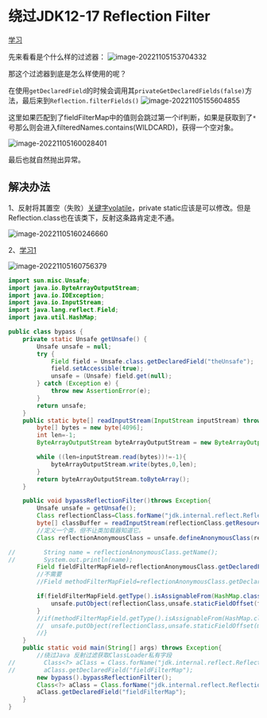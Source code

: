 # 绕过JDK12-17 Reflection Filter

[学习](http://paper.vulsee.com/KCon/2021/%E9%AB%98%E7%BA%A7%E6%94%BB%E9%98%B2%E6%BC%94%E7%BB%83%E4%B8%8B%E7%9A%84Webshell.pdf)

先来看看是个什么样的过滤器：
![image-20221105153704332](https://cdn.jsdelivr.net/gh/zx-creat/myblog@master/img/202211051537415.png)

那这个过滤器到底是怎么样使用的呢？

在使用`getDeclaredField`的时候会调用其`privateGetDeclaredFields(false)`方法，最后来到`Reflection.filterFields()`
![image-20221105155604855](https://cdn.jsdelivr.net/gh/zx-creat/myblog@master/img/202211051556969.png)

这里如果匹配到了fieldFilterMap中的值则会跳过第一个if判断，如果是获取到了`*`号那么则会进入filteredNames.contains(WILDCARD)，获得一个空对象。

![image-20221105160028401](https://cdn.jsdelivr.net/gh/zx-creat/myblog@master/img/202211051600428.png)

最后也就自然抛出异常。

## 解决办法

1、反射将其置空（失败）[关键字volatile](https://www.php.cn/java/base/468363.html)，private static应该是可以修改。但是Reflection.class也在该类下，反射这条路肯定走不通。

![image-20221105160246660](https://cdn.jsdelivr.net/gh/zx-creat/myblog@master/img/202211051602722.png)

2、[学习1](https://paper.seebug.org/1785/)

![image-20221105160756379](https://cdn.jsdelivr.net/gh/zx-creat/myblog@master/img/202211051607450.png)

```java
import sun.misc.Unsafe;
import java.io.ByteArrayOutputStream;
import java.io.IOException;
import java.io.InputStream;
import java.lang.reflect.Field;
import java.util.HashMap;

public class bypass {
    private static Unsafe getUnsafe() {
        Unsafe unsafe = null;
        try {
            Field field = Unsafe.class.getDeclaredField("theUnsafe");
            field.setAccessible(true);
            unsafe = (Unsafe) field.get(null);
        } catch (Exception e) {
            throw new AssertionError(e);
        }
        return unsafe;
    }
    public static byte[] readInputStream(InputStream inputStream) throws IOException {
        byte[] bytes = new byte[4096];
        int len=-1;
        ByteArrayOutputStream byteArrayOutputStream = new ByteArrayOutputStream();

        while ((len=inputStream.read(bytes))!=-1){
            byteArrayOutputStream.write(bytes,0,len);
        }
        return byteArrayOutputStream.toByteArray();
    }

    public void bypassReflectionFilter()throws Exception{
        Unsafe unsafe = getUnsafe();
        Class reflectionClass=Class.forName("jdk.internal.reflect.Reflection");
        byte[] classBuffer = readInputStream(reflectionClass.getResourceAsStream("Reflection.class"));
        //定义一个类，但不让类加载器知道它。
        Class reflectionAnonymousClass = unsafe.defineAnonymousClass(reflectionClass,classBuffer,null);

//        String name = reflectionAnonymousClass.getName();
//        System.out.println(name);
        Field fieldFilterMapField=reflectionAnonymousClass.getDeclaredField("fieldFilterMap");
        //不需要
        //Field methodFilterMapField=reflectionAnonymousClass.getDeclaredField("methodFilterMap");

        if(fieldFilterMapField.getType().isAssignableFrom(HashMap.class)){
            unsafe.putObject(reflectionClass,unsafe.staticFieldOffset(fieldFilterMapField),new HashMap());
        }
        //if(methodFilterMapField.getType().isAssignableFrom(HashMap.class)){
        //  unsafe.putObject(reflectionClass,unsafe.staticFieldOffset(methodFilterMapField),new HashMap());
        //}
    }
    public static void main(String[] args) throws Exception{
        //绕过Java 反射过滤获取ClassLoader私有字段
//        Class<?> aClass = Class.forName("jdk.internal.reflect.Reflection");//在反射之前会报错
//        aClass.getDeclaredField("fieldFilterMap");
        new bypass().bypassReflectionFilter();
        Class<?> aClass = Class.forName("jdk.internal.reflect.Reflection");//在之后反射可以bypass
        aClass.getDeclaredField("fieldFilterMap");
    }
}
```

